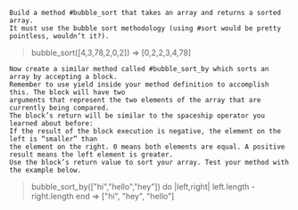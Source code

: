 

    Build a method #bubble_sort that takes an array and returns a sorted array.
    It must use the bubble sort methodology (using #sort would be pretty pointless, wouldn’t it?).

> bubble_sort([4,3,78,2,0,2])
=> [0,2,2,3,4,78]

    Now create a similar method called #bubble_sort_by which sorts an array by accepting a block.
    Remember to use yield inside your method definition to accomplish this. The block will have two
    arguments that represent the two elements of the array that are currently being compared.
    The block’s return will be similar to the spaceship operator you learned about before:
    If the result of the block execution is negative, the element on the left is “smaller” than
    the element on the right. 0 means both elements are equal. A positive result means the left element is greater.
    Use the block’s return value to sort your array. Test your method with the example below.

  > bubble_sort_by(["hi","hello","hey"]) do |left,right|
  >   left.length - right.length
  > end
  => ["hi", "hey", "hello"]
